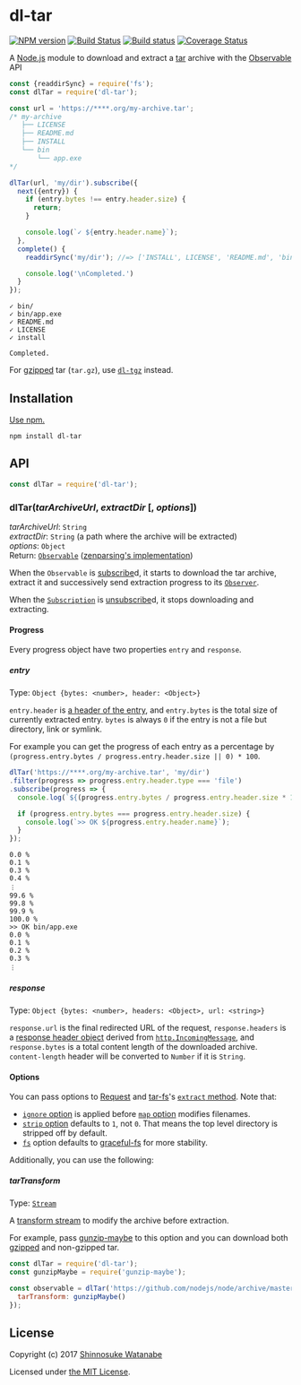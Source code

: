 # dl-tar

[![NPM version](https://img.shields.io/npm/v/dl-tar.svg)](https://www.npmjs.com/package/dl-tar)
[![Build Status](https://travis-ci.org/shinnn/dl-tar.svg?branch=master)](https://travis-ci.org/shinnn/dl-tar)
[![Build status](https://ci.appveyor.com/api/projects/status/83sbr9dtbp3hreoy/branch/master?svg=true)](https://ci.appveyor.com/project/ShinnosukeWatanabe/dl-tar/branch/master)
[![Coverage Status](https://img.shields.io/coveralls/shinnn/dl-tar.svg)](https://coveralls.io/github/shinnn/dl-tar?branch=master)

A [Node.js](https://nodejs.org/) module to download and extract a [tar](https://www.gnu.org/software/tar/) archive with the [Observable](https://tc39.github.io/proposal-observable/) API

```javascript
const {readdirSync} = require('fs');
const dlTar = require('dl-tar');

const url = 'https://****.org/my-archive.tar';
/* my-archive
   ├── LICENSE
   ├── README.md
   ├── INSTALL
   └── bin
       └── app.exe
*/

dlTar(url, 'my/dir').subscribe({
  next({entry}) {
    if (entry.bytes !== entry.header.size) {
      return;
    }

    console.log(`✓ ${entry.header.name}`);
  },
  complete() {
    readdirSync('my/dir'); //=> ['INSTALL', LICENSE', 'README.md', 'bin']

    console.log('\nCompleted.')
  }
});
```

```
✓ bin/
✓ bin/app.exe
✓ README.md
✓ LICENSE
✓ install

Completed.
```

For [gzipped](https://tools.ietf.org/html/rfc1952) tar (`tar.gz`), use [`dl-tgz`](https://github.com/shinnn/dl-tgz) instead.

## Installation

[Use npm.](https://docs.npmjs.com/cli/install)

```
npm install dl-tar
```

## API

```javascript
const dlTar = require('dl-tar');
```

### dlTar(*tarArchiveUrl*, *extractDir* [, *options*])

*tarArchiveUrl*: `String`  
*extractDir*: `String` (a path where the archive will be extracted)  
*options*: `Object`  
Return: [`Observable`](https://tc39.github.io/proposal-observable/#observable) ([zenparsing's implementation](https://github.com/zenparsing/zen-observable))

When the `Observable` is [subscribe](https://tc39.github.io/proposal-observable/#observable-prototype-subscribe)d, it starts to download the tar archive, extract it and successively send extraction progress to its [`Observer`](https://github.com/tc39/proposal-observable#observer).

When the [`Subscription`](https://tc39.github.io/proposal-observable/#subscription-objects) is [unsubscribe](https://tc39.github.io/proposal-observable/#subscription-prototype-unsubscribe)d, it stops downloading and extracting.

#### Progress

Every progress object have two properties `entry` and `response`.

##### entry

Type: `Object {bytes: <number>, header: <Object>}`

`entry.header` is [a header of the entry](https://github.com/mafintosh/tar-stream#headers), and `entry.bytes` is the total size of currently extracted entry. `bytes` is always `0` if the entry is not a file but directory, link or symlink.

For example you can get the progress of each entry as a percentage by `(progress.entry.bytes / progress.entry.header.size || 0) * 100`.

```javascript
dlTar('https://****.org/my-archive.tar', 'my/dir')
.filter(progress => progress.entry.header.type === 'file')
.subscribe(progress => {
  console.log(`${(progress.entry.bytes / progress.entry.header.size * 100).toFixed(1)} %`);

  if (progress.entry.bytes === progress.entry.header.size) {
    console.log(`>> OK ${progress.entry.header.name}`);
  }
});
```

```
0.0 %
0.1 %
0.3 %
0.4 %
︙
99.6 %
99.8 %
99.9 %
100.0 %
>> OK bin/app.exe
0.0 %
0.1 %
0.2 %
0.3 %
︙
```

##### response

Type: `Object {bytes: <number>, headers: <Object>, url: <string>}`

`response.url` is the final redirected URL of the request, `response.headers` is a [response header object](https://nodejs.org/api/http.html#http_message_headers) derived from [`http.IncomingMessage`](https://nodejs.org/api/http.html#http_class_http_incomingmessage), and `response.bytes` is a total content length of the downloaded archive. `content-length` header will be converted to `Number` if it is `String`.

#### Options

You can pass options to [Request](https://github.com/request/request#requestoptions-callback) and [tar-fs](https://github.com/mafintosh/tar-fs)'s [`extract` method](https://github.com/mafintosh/tar-fs/blob/12968d9f650b07b418d348897cd922e2b27ec18c/index.js#L167). Note that:

* [`ignore` option](https://github.com/mafintosh/tar-fs/blob/b79d82a79c5e21f6187462d7daaba1fc03cdd1de/index.js#L236) is applied before [`map` option](https://github.com/mafintosh/tar-fs/blob/b79d82a79c5e21f6187462d7daaba1fc03cdd1de/index.js#L232) modifies filenames.
* [`strip` option](https://github.com/mafintosh/tar-fs/blob/12968d9f650b07b418d348897cd922e2b27ec18c/index.js#L47) defaults to `1`, not `0`. That means the top level directory is stripped off by default.
* [`fs`](https://github.com/mafintosh/tar-fs/blob/e59deed830fded0e4e5beb016d2df9c7054bb544/index.js#L65) option defaults to [graceful-fs](https://github.com/isaacs/node-graceful-fs) for more stability.

Additionally, you can use the following:

##### tarTransform

Type: [`Stream`](https://nodejs.org/api/stream.html#stream_stream)

A [transform stream](https://nodejs.org/api/stream.html#stream_class_stream_transform) to modify the archive before extraction.

For example, pass [gunzip-maybe](https://github.com/mafintosh/gunzip-maybe) to this option and you can download both [gzipped](https://tools.ietf.org/html/rfc1952) and non-gzipped tar.

```javascript
const dlTar = require('dl-tar');
const gunzipMaybe = require('gunzip-maybe');

const observable = dlTar('https://github.com/nodejs/node/archive/master.tar.gz', './', {
  tarTransform: gunzipMaybe()
});
```

## License

Copyright (c) 2017 [Shinnosuke Watanabe](https://github.com/shinnn)

Licensed under [the MIT License](./LICENSE).
